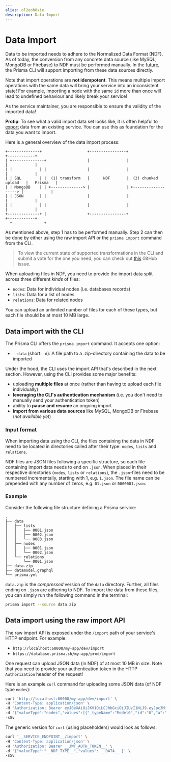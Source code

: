 ```yaml
---
alias: ol2eoh8xie
description: Data Import
---
```


# Data Import

Data to be imported needs to adhere to the Normalized Data Format (NDF). As of today, the conversion from any concrete data source (like MySQL, MongoDB or Firebase) to NDF must be performed manually. In the [future](https://github.com/graphcool/framework/issues/1410), the Prisma CLI will support importing from these data sources directly.

<InfoBox type="warning">

Note that import operations are **not idempotent**. This means multiple import operations with the same data will bring your service into an inconsistent state! For example, importing a node with the same `id` more than once will lead to undefined behaviour and likely break your service!

As the service maintainer, you are responsible to ensure the validity of the imported data!

**Protip**: To see what a valid import data set looks like, it is often helpful to [export](!alias-pa0aip3loh) data from an existing service. You can use this as foundation for the data you want to import.

</InfoBox>

Here is a general overview of the data import process:

```
+--------------+                    +----------------+                       +------------+
| +--------------+                  |                |                       |            |
| |            | |                  |                |                       |            |
| | SQL        | |  (1) transform   |      NDF       |  (2) chunked upload   |   Prisma   |
| | MongoDB    | | +--------------> |                | +-------------------> |            |
| | JSON       | |                  |                |                       |            |
| |            | |                  |                |                       |            |
+--------------+ |                  +----------------+                       +------------+
  +--------------+
```

As mentioned above, step 1 has to be performed manually. Step 2 can then be done by either using the raw import API or the `prisma import` command from the CLI.

> To view the current state of supported transformations in the CLI and submit a vote for the one you need, you can check out [this](https://github.com/graphcool/framework/issues/1410) GitHub issue.

When uploading files in NDF, you need to provide the import data split across three different _kinds_ of files:

- `nodes`: Data for individual nodes (i.e. databases records)
- `lists`: Data for a list of nodes
- `relations`: Data for related nodes

You can upload an unlimited number of files for each of these types, but each file should be at most 10 MB large.

## Data import with the CLI

The Prisma CLI offers the `prisma import` command. It accepts one option:

- `--data` (short: `-d`): A file path to a .zip-directory containing the data to be imported

Under the hood, the CLI uses the import API that's described in the next section. However, using the CLI provides some major benefits:

- uploading **multiple files** at once (rather than having to upload each file individually)
- **leveraging the CLI's authentication mechanism** (i.e. you don't need to manually send your authentication token)
- ability to **pause and resume** an ongoing import
- **import from various data sources** like MySQL, MongoDB or Firebase (_not available yet_)

### Input format

When importing data using the CLI, the files containing the data in NDF need to be located in directories called after their type: `nodes`, `lists` and `relations`.

NDF files are JSON files following a specific structure, so each file containing import data needs to end on `.json`. When placed in their respective directories (`nodes`, `lists` or `relations`), the `.json`-files need to be numbered incrementally, starting with 1, e.g. `1.json`. The file name can be prepended with any number of zeros, e.g. `01.json` or `0000001.json`.

### Example

Consider the following file structure defining a Prisma service:

```
.
├── data
│   ├── lists
│   │   ├── 0001.json
│   │   ├── 0002.json
│   │   └── 0003.json
│   ├── nodes
│   │   ├── 0001.json
│   │   └── 0002.json
│   └── relations
│       └── 0001.json
├── data.zip
├── datamodel.graphql
└── prisma.yml
```

`data.zip` is the _compressed_ version of the `data` directory. Further, all files ending on `.json` are adhering to NDF. To import the data from these files, you can simply run the following command in the terminal:

```sh
prisma import --source data.zip
```

## Data import using the raw import API

The raw import API is exposed under the `/import` path of your service's HTTP endpoint. For example:

- `http://localhost:60000/my-app/dev/import`
- `https://database.prisma.sh/my-app/prod/import`

One request can upload JSON data (in NDF) of at most 10 MB in size. Note that you need to provide your authentication token in the HTTP `Authorization` header of the request!

Here is an example `curl` command for uploading some JSON data (of NDF type `nodes`):

```sh
curl 'http://localhost:60000/my-app/dev/import' \
-H 'Content-Type: application/json' \
-H 'Authorization: Bearer eyJ0eXAiOiJKV1QiLCJhbGciOiJIUzI1NiJ9.eyJpc3MiOiJPbmxpbmUgSldUIEJ1aWxkZXIiLCJpYXQiOjE1MTM1OTQzMTEsImV4cCI6MTU0NTEzMDMxMSwiYXVkIjasd3d3LmV4YW1wbGUuY29tIiwic3ViIjoianJvY2tldEBleGFtcGxlLmNvbSIsIkdpdmVuTmFtZSI6IkpvaG5ueSIsIlN1cm5hbWUiOiJSb2NrZXQiLCJFbWFpbCI6Impyb2NrZXRAZXhhbXBsZS5jb20iLCJSb2xlIjpbIk1hbmFnZXIiLCJQcm9qZWN0IEFkbWluaXN0cmF0b3IiXX0.L7DwH7vIfTSmuwfxBI82D64DlgoLBLXOwR5iMjZ_7nI' \
-d '{"valueType":"nodes","values":[{"_typeName":"Model0","id":"0","a":"test","b":0,"createdAt":"2017-11-29 14:35:13"},{"_typeName":"Model1","id":"1","a":"test","b":1},{"_typeName":"Model2","id":"2","a":"test","b":2,"createdAt":"2017-11-29 14:35:13"},{"_typeName":"Model0","id":"3","a":"test","b":3},{"_typeName":"Model3","id":"4","a":"test","b":4,"createdAt":"2017-11-29 14:35:13","updatedAt":"2017-11-29 14:35:13"},{"_typeName":"Model3","id":"5","a":"test","b":5},{"_typeName":"Model3","id":"6","a":"test","b":6},{"_typeName":"Model4","id":"7"},{"_typeName":"Model4","id":"8","string":"test","int":4,"boolean":true,"dateTime":"1015-11-29 14:35:13","float":13.333,"createdAt":"2017-11-29 14:35:13","updatedAt":"2017-11-29 14:35:13"},{"_typeName":"Model5","id":"9","string":"test","int":4,"boolean":true,"dateTime":"1015-11-29 14:35:13","float":13.333,"createdAt":"2017-11-29 14:35:13","updatedAt":"2017-11-29 14:35:13"}]}' \
-sSv
```

The generic version for `curl` (using placeholders) would look as follows:

```sh
curl '__SERVICE_ENDPOINT__/import' \
-H 'Content-Type: application/json' \
-H 'Authorization: Bearer __JWT_AUTH_TOKEN__' \
-d '{"valueType":"__NDF_TYPE__","values": __DATA__ }' \
-sSv
```

